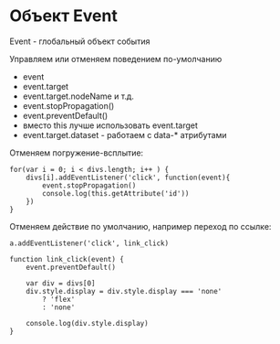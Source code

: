 # Объект Event
Event - глобальный объект события

Управляем или отменяем поведением по-умолчанию
* event
* event.target
* event.target.nodeName и т.д.
* event.stopPropagation()
* event.preventDefault()
* вместо this лучше использовать event.target
* event.target.dataset - работаем с data-* атрибутами

Отменяем погружение-всплытие:

    for(var i = 0; i < divs.length; i++ ) {
        divs[i].addEventListener('click', function(event){
            event.stopPropagation()
            console.log(this.getAttribute('id'))
        })
    }

Отменяем действие по умолчанию, например переход по ссылке:

    a.addEventListener('click', link_click)

    function link_click(event) {
        event.preventDefault()

        var div = divs[0]
        div.style.display = div.style.display === 'none'
            ? 'flex'
            : 'none'

        console.log(div.style.display)
    }